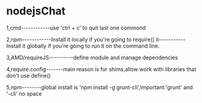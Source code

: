 nodejsChat
==========

1,cmd------------use 'ctrl + c' to quit last one commond

2,npm------------Install it locally if you're going to require() it-----------Install it globally if you're going to run it on the command line.

3,AMD/requireJS----------define module and manage dependencies

4,require.config-------main reason is for shims,allow work with libraries that don't use define()

5,npm--------global install is 'npm install -g grunt-cli',important:'grunt' and '-cli' no space 
